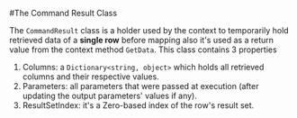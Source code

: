
#The Command Result Class

The `CommandResult` class is a holder used by the context to temporarily hold retrieved data of a **single row** before mapping also it's used as a return value from the context method `GetData`. This class contains 3 properties

1. Columns:        a `Dictionary<string, object>` which holds all retrieved columns and their respective values.
2. Parameters:     all parameters that were passed at execution (after updating the output parameters' values if any).
3. ResultSetIndex: it's a Zero-based index of the row's result set.
